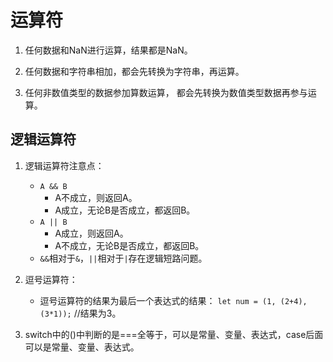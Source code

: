 # 运算符

1. 任何数据和NaN进行运算，结果都是NaN。

2. 任何数据和字符串相加，都会先转换为字符串，再运算。

3. 任何非数值类型的数据参加算数运算， 都会先转换为数值类型数据再参与运算。

## 逻辑运算符

1. 逻辑运算符注意点：
    - `A && B`
        - A不成立，则返回A。
        - A成立，无论B是否成立，都返回B。
    - `A || B`
        - A成立，则返回A。
        - A不成立，无论B是否成立，都返回B。
    - `&&`相对于`&`，`||`相对于`|`存在逻辑短路问题。
        

2. 逗号运算符：
    - 逗号运算符的结果为最后一个表达式的结果： `let num = (1, (2+4), (3*1));`  //结果为3。
    
3. switch中的()中判断的是===全等于，可以是常量、变量、表达式，case后面可以是常量、变量、表达式。

